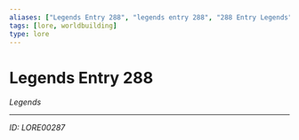```yaml
---
aliases: ["Legends Entry 288", "legends entry 288", "288 Entry Legends"]
tags: [lore, worldbuilding]
type: lore
---
```


# Legends Entry 288

*Legends*

---
*ID: LORE00287*
